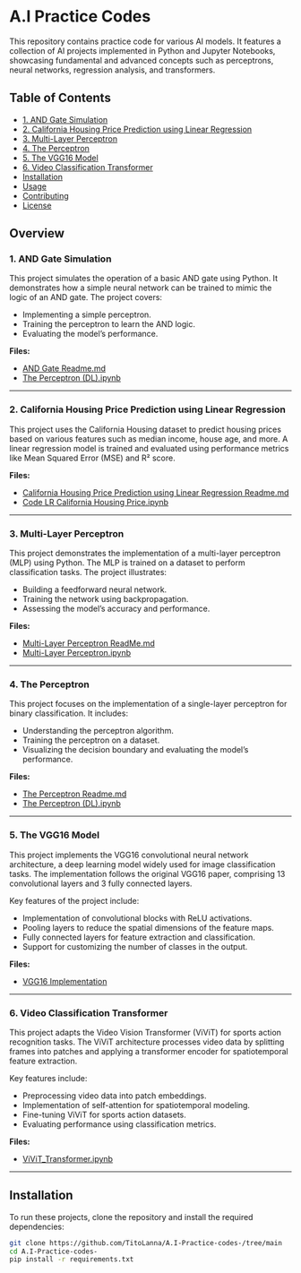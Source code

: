 # A.I Practice Codes

This repository contains practice code for various AI models. It features a collection of AI projects implemented in Python and Jupyter Notebooks, showcasing fundamental and advanced concepts such as perceptrons, neural networks, regression analysis, and transformers.

## Table of Contents

- [1. AND Gate Simulation](#1-and-gate-simulation)
- [2. California Housing Price Prediction using Linear Regression](#2-california-housing-price-prediction-using-linear-regression)
- [3. Multi-Layer Perceptron](#3-multi-layer-perceptron)
- [4. The Perceptron](#4-the-perceptron)
- [5. The VGG16 Model](#5-the-vgg16-model)
- [6. Video Classification Transformer](#6-video-classification-transformer)
- [Installation](#installation)
- [Usage](#usage)
- [Contributing](#contributing)
- [License](#license)

## Overview

### 1. AND Gate Simulation

This project simulates the operation of a basic AND gate using Python. It demonstrates how a simple neural network can be trained to mimic the logic of an AND gate. The project covers:

- Implementing a simple perceptron.
- Training the perceptron to learn the AND logic.
- Evaluating the model’s performance.

**Files:**
- [AND Gate Readme.md](./AND%20Gate%20Readme.md)
- [The Perceptron (DL).ipynb](./The%20Perceptron%20(DL).ipynb)

---

### 2. California Housing Price Prediction using Linear Regression

This project uses the California Housing dataset to predict housing prices based on various features such as median income, house age, and more. A linear regression model is trained and evaluated using performance metrics like Mean Squared Error (MSE) and R² score.

**Files:**
- [California Housing Price Prediction using Linear Regression Readme.md](./California%20Housing%20Price%20Prediction%20using%20Linear%20Regression%20Readme.md)
- [Code LR California Housing Price.ipynb](./Code%20LR%20California%20Housing%20Price.ipynb)

---

### 3. Multi-Layer Perceptron

This project demonstrates the implementation of a multi-layer perceptron (MLP) using Python. The MLP is trained on a dataset to perform classification tasks. The project illustrates:

- Building a feedforward neural network.
- Training the network using backpropagation.
- Assessing the model’s accuracy and performance.

**Files:**
- [Multi-Layer Perceptron ReadMe.md](./Multi-Layer%20Perceptron%20ReadMe.md)
- [Multi-Layer Perceptron.ipynb](./Multi-Layer%20Perceptron.ipynb)

---

### 4. The Perceptron

This project focuses on the implementation of a single-layer perceptron for binary classification. It includes:

- Understanding the perceptron algorithm.
- Training the perceptron on a dataset.
- Visualizing the decision boundary and evaluating the model’s performance.

**Files:**
- [The Perceptron Readme.md](./The%20Perceptron%20Readme.md)
- [The Perceptron (DL).ipynb](./The%20Perceptron%20(DL).ipynb)

---

### 5. The VGG16 Model

This project implements the VGG16 convolutional neural network architecture, a deep learning model widely used for image classification tasks. The implementation follows the original VGG16 paper, comprising 13 convolutional layers and 3 fully connected layers.

Key features of the project include:

- Implementation of convolutional blocks with ReLU activations.
- Pooling layers to reduce the spatial dimensions of the feature maps.
- Fully connected layers for feature extraction and classification.
- Support for customizing the number of classes in the output.

**Files:**
- [VGG16 Implementation](VGG16_model_1.ipynb)

---

### 6. Video Classification Transformer

This project adapts the Video Vision Transformer (ViViT) for sports action recognition tasks. The ViViT architecture processes video data by splitting frames into patches and applying a transformer encoder for spatiotemporal feature extraction.

Key features include:

- Preprocessing video data into patch embeddings.
- Implementation of self-attention for spatiotemporal modeling.
- Fine-tuning ViViT for sports action datasets.
- Evaluating performance using classification metrics.

**Files:**
- [ViViT_Transformer.ipynb](Video_Classification_with_Transformers.ipynb)

---

## Installation

To run these projects, clone the repository and install the required dependencies:

```bash
git clone https://github.com/TitoLanna/A.I-Practice-codes-/tree/main
cd A.I-Practice-codes-
pip install -r requirements.txt
